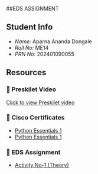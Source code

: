 ##EDS ASSIGNMENT

## Student Info
- *Name:* Aparna Ananda Dongale
- *Roll No:* ME14  
- *PRN No:* 202401090055  

## Resources

### 🎥 Preskilet Video
[Click to view Preskilet video](https://preskilet.com/67f29e6fc7c642001d824019)

### 📄 Cisco Certificates
- [Python Essentials 1 ](Cisco%20certificate%201.pdf)
- [Python Essentials 1 ](Cisco%20certificate%202.pdf)

### 📝 EDS Assignment
- [Activity No-1 (Theory)](EDS%20Thoery%20Activity%20No.1.pptx)
